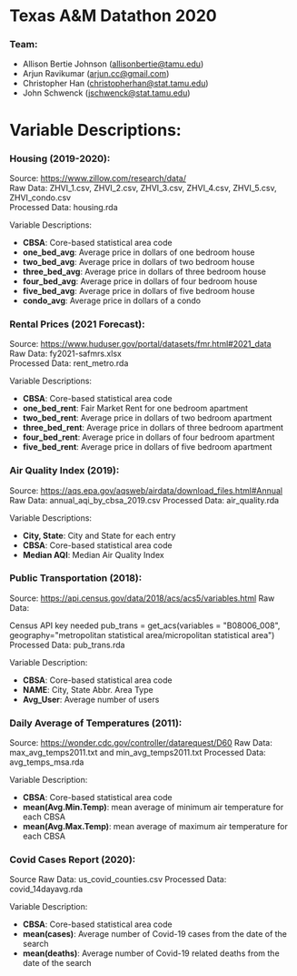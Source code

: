 # Texas A&M Datathon 2020

### Team: 
- Allison Bertie Johnson (allisonbertie@tamu.edu)
- Arjun Ravikumar (arjun.cc@gmail.com)
- Christopher Han (christopherhan@stat.tamu.edu)
- John Schwenck (jschwenck@stat.tamu.edu)

# Variable Descriptions:  

### Housing (2019-2020):

Source: https://www.zillow.com/research/data/  
Raw Data: ZHVI_1.csv, ZHVI_2.csv, ZHVI_3.csv, ZHVI_4.csv, ZHVI_5.csv, ZHVI_condo.csv  
Processed Data: housing.rda 

Variable Descriptions:

- **CBSA**: Core-based statistical area code 
- **one_bed_avg**: Average price in dollars of one bedroom house
- **two_bed_avg**: Average price in dollars of two bedroom house
- **three_bed_avg**: Average price in dollars of three bedroom house
- **four_bed_avg**: Average price in dollars of four bedroom house
- **five_bed_avg**: Average price in dollars of five bedroom house
- **condo_avg**: Average price in dollars of a condo

### Rental Prices (2021 Forecast):

Source: https://www.huduser.gov/portal/datasets/fmr.html#2021_data  
Raw Data: fy2021-safmrs.xlsx  
Processed Data: rent_metro.rda

Variable Descriptions:

- **CBSA**: Core-based statistical area code 
- **one_bed_rent**: Fair Market Rent for one bedroom apartment
- **two_bed_rent**: Average price in dollars of two bedroom apartment
- **three_bed_rent**: Average price in dollars of three bedroom apartment
- **four_bed_rent**: Average price in dollars of four bedroom apartment
- **five_bed_rent**: Average price in dollars of five bedroom apartment

### Air Quality Index (2019): 

Source: https://aqs.epa.gov/aqsweb/airdata/download_files.html#Annual
Raw Data: annual_aqi_by_cbsa_2019.csv
Processed Data: air_quality.rda

Variable Descriptions:

- **City, State**: City and State for each entry
- **CBSA**:  Core-based statistical area code 
- **Median AQI**: Median Air Quality Index

### Public Transportation (2018): 

Source: https://api.census.gov/data/2018/acs/acs5/variables.html
Raw Data: 

Census API key needed
pub_trans = get_acs(variables = "B08006_008", 
                    geography="metropolitan statistical area/micropolitan statistical area")
Processed Data: pub_trans.rda

Variable Description:

- **CBSA**: Core-based statistical area code 
- **NAME**: City, State Abbr. Area Type
- **Avg_User**: Average number of users 

### Daily Average of Temperatures (2011):

Source: https://wonder.cdc.gov/controller/datarequest/D60
Raw Data: max_avg_temps2011.txt and min_avg_temps2011.txt
Processed Data: avg_temps_msa.rda

Variable Description:

- **CBSA**: Core-based statistical area code 
- **mean(Avg.Min.Temp)**: mean average of minimum air temperature for each CBSA 
- **mean(Avg.Max.Temp)**: mean average of maximum air temperature for each CBSA 

### Covid Cases Report (2020):

Source
Raw Data: us_covid_counties.csv
Processed Data: covid_14dayavg.rda

Variable Description: 

- **CBSA**: Core-based statistical area code
- **mean(cases)**: Average number of Covid-19 cases from the date of the search
- **mean(deaths)**: Average number of Covid-19 related deaths from the date of the search
